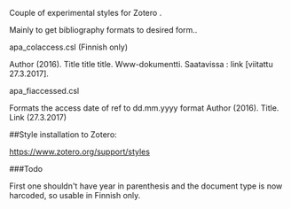 
Couple of experimental styles for Zotero .

Mainly to get bibliography formats to desired form..


apa_colaccess.csl  (Finnish only)

Author (2016). Title title title. Www-dokumentti. Saatavissa : link [viitattu 27.3.2017].

apa_fiaccessed.csl

Formats the access date of ref to dd.mm.yyyy format
Author (2016). Title. Link (27.3.2017)


##Style installation to Zotero:

https://www.zotero.org/support/styles


###Todo

First one shouldn't have year in parenthesis and the document type is now harcoded, so usable in Finnish only.



